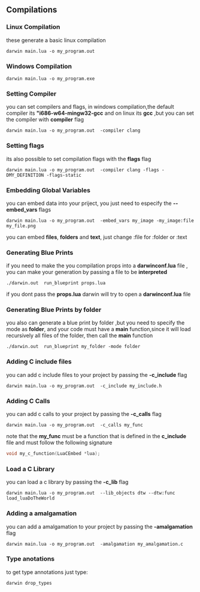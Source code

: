 ## Compilations

### Linux Compilation
these generate a basic linux compilation

```shell
darwin main.lua -o my_program.out  
```

### Windows Compilation
```shell
darwin main.lua -o my_program.exe
```
### Setting Compiler
you can set compilers and flags, in windows compilation,the default compiler its 
**"i686-w64-mingw32-gcc** and  on linux its **gcc** ,but you can set the compiler with 
**compiler** flag 
```shell
darwin main.lua -o my_program.out  -compiler clang
```
### Setting flags 
its also possible to set  compilation flags with the **flags** flag 
```shell
darwin main.lua -o my_program.out  -compiler clang -flags -DMY_DEFINITION -flags-static
```

### Embedding Global Variables
you can embed data into your priject, you just need to especify the **--embed_vars** flags 

```shell 
darwin main.lua -o my_program.out  -embed_vars my_image -my_image:file my_file.png 
```
you can embed  **files**, **folders** and **text**, just change :file for :folder or :text


### Generating Blue Prints
if you need to make the you compilation props into a **darwinconf.lua** file , you can make your generation by passing a file to be **interpreted** 
```shell
./darwin.out  run_blueprint props.lua 
```
if you dont pass the **props.lua** darwin will try to open a  **darwinconf.lua**  file 

### Generating Blue Prints by  folder 
you also can generate a blue print by folder ,but you need to specify the mode as **folder**, and your code 
must have a **main** function,since it will load recursively all files of the folder, then 
call the **main** function

```shell
./darwin.out  run_blueprint my_folder -mode folder 
```
### Adding C include files

you can add c include files to your project by passing the **-c_include** flag 
```shell
darwin main.lua -o my_program.out  -c_include my_include.h
```

### Adding C Calls 
you can add c calls to your project by passing the **-c_calls** flag 
```shell
darwin main.lua -o my_program.out  -c_calls my_func
```
note that the **my_func** must be a function that is defined in the **c_include** file
and must follow the following signature 
```c
void my_c_function(LuaCEmbed *lua);
```

###  Load a C Library
you can load a c library by passing the **-c_lib** flag 
```shell
darwin main.lua -o my_program.out  --lib_objects dtw --dtw:func load_luaDoTheWorld 
```

### Adding a amalgamation 
you can add a amalgamation to your project by passing the **-amalgamation** flag 
```shell
darwin main.lua -o my_program.out  -amalgamation my_amalgamation.c
```

### Type anotations
to get type annotations just type:
```bash
darwin drop_types
```
